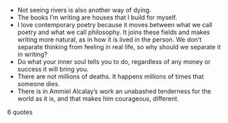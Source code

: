  - Not seeing rivers is also another way of dying.
 - The books I’m writing are houses that I build for myself.
 - I love contemporary poetry because it moves between what we call poetry and what we call philosophy. It joins these fields and makes writing more natural, as in how it is lived in the person. We don’t separate thinking from feeling in real life, so why should we separate it in writing?
 - Do what your inner soul tells you to do, regardless of any money or success it will bring you.
 - There are not millions of deaths. It happens millions of times that someone dies.
 - There is in Ammiel Alcalay’s work an unabashed tenderness for the world as it is, and that makes him courageous, different.

6 quotes